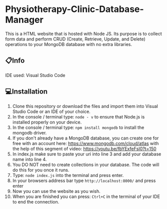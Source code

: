 # Physiotherapy-Clinic-Database-Manager
This is a HTML website that is hosted with Node JS. Its purpose is to collect form data and perform CRUD (Create, Retrieve, Update, and Delete) operations to your MongoDB database with no extra libraries.

## :clipboard:Info
IDE used: Visual Studio Code

## :computer:Installation
1. Clone this repository or download the files and import them into Visual Studio Code or an IDE of your choice.
2. In the console / terminal type: ```node - v``` to ensure that Node.js is installed properly on your device.
3. In the console / terminal type: ```npm install mongodb``` to install the mongodb driver.
4. If you don't already have a MongoDB database, you can create one for free with an account here: https://www.mongodb.com/cloud/atlas with the help of this segment of video: https://youtu.be/fbYExfeFsI0?t=150
5. In index.js make sure to paste your uri into line 3 and add your database name into line 4.
6. You DO NOT need to create collections in your database. The code will do this for you once it runs.
7. Type: ```node index.js``` into the terminal and press enter.
8. In your browsers address bar type ```http://localhost:8000/``` and press enter
9. Now you can use the website as you wish.
10. When you are finished you can press: ```Ctrl+C``` in the terminal of your IDE to end the connection.
